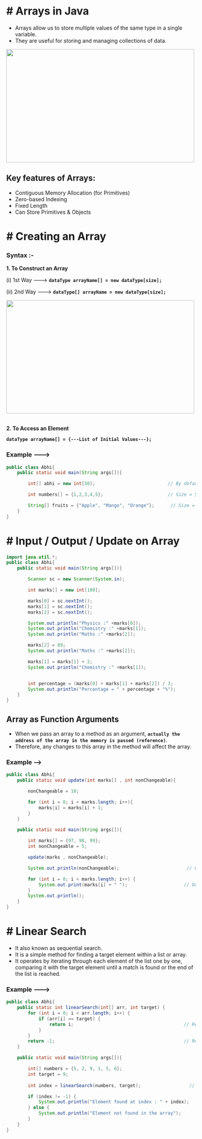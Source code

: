 # # Arrays in Java

- Arrays allow us to store multiple values of the same type in a single variable.
- They are useful for storing and managing collections of data.

<img src="https://github.com/user-attachments/assets/93e7c52e-f7bf-43f5-b3cb-4b6040acfbe8" width="500" height="300">

## Key features of Arrays:

- Contiguous Memory Allocation (for Primitives)
- Zero-based Indexing
- Fixed Length
- Can Store Primitives & Objects

# # Creating an Array

### Syntax :-

**1. To Construct an Array**  

(i) 1st Way ---> **`dataType arrayName[] = new dataType[size];`**  

(ii) 2nd Way ---> **`dataType[] arrayName = new dataType[size];`**  

<img src="https://github.com/user-attachments/assets/b6cc3f0b-28a0-461f-b11f-f5900f482733" width="500" height="300">

<br>
<br>

**2. To Access an Element**   

**`dataType arrayName[] = {---List of Initial Values---};`**  

### Example --->

``` java
public class Abhi{
    public static void main(String args[]){

        int[] abhi = new int[50];                           // By default Stored 0

        int numbers[] = {1,2,3,4,5};                        // Size = 5

        String[] fruits = {"Apple", "Mango", "Orange"};      // Size = 3
    }
}
```

# # Input / Output / Update on Array

``` java
import java.util.*;
public class Abhi{
    public static void main(String args[]){

        Scanner sc = new Scanner(System.in);

        int marks[] = new int[100];

        marks[0] = sc.nextInt();                                            // Input : 90
        marks[1] = sc.nextInt();                                            // Input : 75
        marks[2] = sc.nextInt();                                            // Input : 80

        System.out.println("Physics :" +marks[0]);                          // Output : Physics : 90
        System.out.println("Chemistry :" +marks[1]);                        // Output : Chemistry : 75
        System.out.println("Maths :" +marks[2]);                            // Output : Maths : 80

        marks[2] = 89;                                                      // Update Maths marks by 89
        System.out.println("Maths :" +marks[2]);                            // Output : Maths : 89                         

        marks[1] = marks[1] + 2;                                            // Update Chemistry marks by +2
        System.out.println("Chemistry :" +marks[1]);                        // Output : Chemistry : 77


        int percentage = (marks[0] + marks[1] + marks[2]) / 3;             // Calculating % 
        System.out.println("Percentage = " + percentage + "%");            // Percentage : 85 (According to updated marks)
    }
}
```

## Array as Function Arguments

- When we pass an array to a method as an argument, **`actually the address of the array in the memory is passed (reference)`**.
- Therefore, any changes to this array in the method will affect the array.

### Example -->

``` java
public class Abhi{
    public static void update(int marks[] , int nonChangeable){

        nonChangeable = 10;

        for (int i = 0; i < marks.length; i++){
            marks[i] = marks[i] + 1;
        }
    }

    public static void main(String args[]){

        int marks[] = {97, 98, 99};
        int nonChangeable = 5;

        update(marks , nonChangeable);

        System.out.println(nonChangeable);                         // Output : 5 (Call by Value)

        for (int i = 0; i < marks.length; i++) {
            System.out.print(marks[i] + " ");                     // Output : 98 99 100 (Call by Referance)
        }
        System.out.println();
    }
}
```

# # Linear Search 

- It also known as sequential search.
- It is a simple method for finding a target element within a list or array.
-  It operates by iterating through each element of the list one by one, comparing it with the target element until a match is found or the end of the list is reached.

### Example --->

``` java
public class Abhi{
    public static int linearSearch(int[] arr, int target) {
        for (int i = 0; i < arr.length; i++) {
            if (arr[i] == target) {
                return i;                                         // Return the index if the target is found
            }
        }
        return -1;                                                // Return -1 if the target is not found
    }

    public static void main(String args[]){

        int[] numbers = {5, 2, 9, 1, 5, 6};
        int target = 9;
        
        int index = linearSearch(numbers, target);                  // Output : Element found at index : 2

        if (index != -1) {
            System.out.println("Element found at index : " + index);              
        } else {
            System.out.println("Element not found in the array");
        }
    }
}
```


















